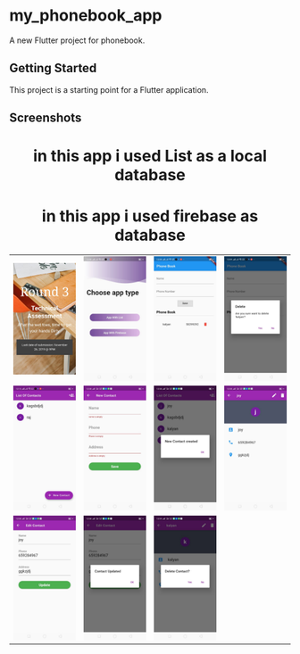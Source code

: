 # my_phonebook_app

A new Flutter project for phonebook.

## Getting Started

This project is a starting point for a Flutter application.

## Screenshots
<div style="text-align: center">
  <table>
     <h1>in this app i used List as a local database </h1>
    <tr>
      <td style="text-align: center">
        <img src="./screenshots/1.jpeg" width="200" />
      </td>
      <td style="text-align: center">
        <img src="./screenshots/2.jpeg" width="200" />
      </td>
      <td style="text-align: center">
        <img src="./screenshots/3.jpeg" width="200" />
      </td>
      <td style="text-align: center">
        <img src="./screenshots/4.jpeg" width="200" />
      </td>
    </tr>
    <h1>in this app i used firebase as database </h1>
        <tr>
      <td style="text-align: center">
        <img src="./screenshots/5.jpeg" width="200" />
      </td>
         <td style="text-align: center">
        <img src="./screenshots/6.jpeg" width="200" />
      </td>
      <td style="text-align: center">
        <img src="./screenshots/7.jpeg" width="200" />
      </td>
      <td style="text-align: center">
        <img src="./screenshots/8.jpeg" width="200" />
      </td>
    </tr>
    <tr>
       <td style="text-align: center">
        <img src="./screenshots/9.jpeg" width="200" />
      </td>
      <td style="text-align: center">
        <img src="./screenshots/10.jpeg" width="200" />
      </td>
         <td style="text-align: center">
        <img src="./screenshots/11.jpeg" width="200" />
      </td>
    </tr>
  </table>
</div>